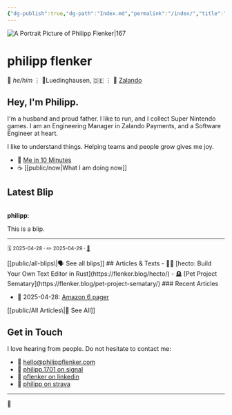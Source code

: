 ```yaml
---
{"dg-publish":true,"dg-path":"Index.md","permalink":"/index/","title":"this is philipp","tags":["gardenEntry"]}
---
```


![A Portrait Picture of Philipp Flenker|167](/img/user/attachments/IMG_7628.jpeg)
# philipp flenker
💬 _he/him_ ⋮ 📍Luedinghausen, 🇩🇪 ⋮ 💼 [Zalando](https://engineering.zalando.com/)
## Hey, I'm Philipp.
I'm a husband and proud father. I like to run, and I collect Super Nintendo games. I am an Engineering Manager in Zalando Payments, and a Software Engineer at heart.

I like to understand things. Helping teams and people grow gives me joy.

- 🪪 [Me in 10 Minutes](https://flenker.blog/about-me/)
- ☕ [[public/now\|What I am doing now]]

## Latest Blip
<p><span><span alt="20250428204625 > ^blip" src="20250428204625#^blip" class="internal-embed markdown-embed inline-embed is-loaded"><div class="markdown-embed-title"></div><div class="markdown-preview-view markdown-rendered show-indentation-guide node-insert-event"><div data-callout-metadata="" data-callout-fold="" data-callout="summary" class="callout node-insert-event"><div class="callout-title" dir="auto"><div class="callout-icon"><svg width="16" height="16"></svg></div><div class="callout-title-inner"><strong>philipp</strong>:</div></div><div class="callout-content">
<p dir="auto">This is a blip.</p>
<hr>
<p dir="auto"><small> 🗓️ <span class="dataview dataview-inline-query"><span>2025-04-28</span></span> · ✏️ <span class="dataview dataview-inline-query"><span>2025-04-29</span></span> · <a data-tooltip-position="top" aria-label="20250428204625" data-href="20250428204625" href="20250428204625" class="internal-link" target="_blank" rel="noopener nofollow">🔗</a></small></p>
</div></div></div></span></span></p>
[[public/all-blips\|🗣️ See all blips]]
## Articles & Texts
- 🧑‍💻 [hecto: Build Your Own Text Editor in Rust](https://flenker.blog/hecto/)
- 🪦 [Pet Project Sematary](https://flenker.blog/pet-project-sematary/)
### Recent Articles
<div><ul class="dataview list-view-ul"><li><span>📆 2025-04-28: <a data-tooltip-position="top" aria-label="Amazon's 6-Pagers" data-href="Amazon's 6-Pagers" href="Amazon's 6-Pagers" class="internal-link" target="_blank" rel="noopener nofollow">Amazon 6 pager</a></span></li></ul></div>
[[public/All Articles\|📝 See All]]

## Get in Touch
I love hearing from people. Do not hesitate to contact me:
- 📧 [hello@philippflenker.com](mailto:hello@philippflenker.com)
- 🔐 [philipp.1701 on signal](https://signal.me/#eu/gs5cb8Xjs5Pqo2UFnMnBASqp936nLEPIhjKqPTJFxZZES2C9blBNQ4RWZycBUSLM)
- 👔 [pflenker on linkedin](https://de.linkedin.com/in/pflenker)
- 👟 [philipp on strava](https://www.strava.com/athletes/126345196)

---

👾
